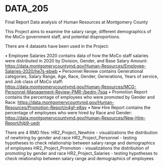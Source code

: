 # DATA_205

Final Report
Data analysis of Human Resources at Montgomery County

This Project aims to examine the salary range, different demographics of the MoCo government staff, and potential disproportions.

There are 4 datasets have been used in the Project:

•	Employee Salaries 2020 contains data of how the MoCo staff salaries were distributed in 2020 by Division, Gender, and Base Salary Amount: https://data.montgomerycountymd.gov/Human-Resources/Employee-Salaries-2020/he7s-ebwb
•	Personnel Review contains Generational categories, Salary Range, Age, Race, Gender, Generations, Years of service, and Job class of MoCo staff: https://data.montgomerycountymd.gov/Human-Resources/MCG-Personnel-Management-Review-PMR-/bedm-7sqa
•	Promotion Report contains the percentage of employees who were promoted by Gender and Race: https://data.montgomerycountymd.gov/Human-Resources/Promotion-Report/n4gf-e8qv
•	New Hire Report contains the percentage of employees who were hired by Race and Gender: https://data.montgomerycountymd.gov/Human-Resources/New-Hire-Report/hjb9-uedr

There are 4 RMD files:
HR2_Project_Newhire - visualizations the distribution of newhiring by gender and race
HR2_Project_Personnel - testing hypotheses to check relationship between salary range and demographics of employees
HR2_Project_Promotion - visualizations the distribution of promoting by gender and race
HR2_Project_Salaries - testing hypotheses to check relationship between salary range and demographics of employees

